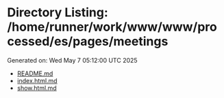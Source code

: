 # Directory Listing: /home/runner/work/www/www/processed/es/pages/meetings
Generated on: Wed May  7 05:12:00 UTC 2025

- [README.md](README.md)
- [index.html.md](index.html.md)
- [show.html.md](show.html.md)
